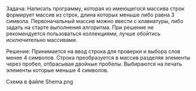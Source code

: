 Задача: 
Написать программу, которая из имеющегося массива строк формирует массив из строк, длина которых меньше либо равна 3 символа.
Первоначальный массив можно ввести с клавиатуры, либо задать на старте выполнения алгоритма.
При решение не рекомендуется пользоваться коллекциями, лучше обойтись исключительно массивами.

Решение: 
Принимается на ввод строка для проверки и выбора слов менее 4 символов.
Строка преобразуется в массив разделяя элементы через пробел, отбрасывая двойные пробелы.
Выбираются на печать элементы которые меньше 4 символов.

Схема в файле Shema.png